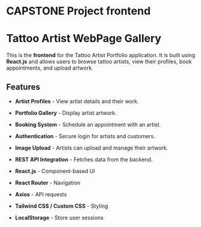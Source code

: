 # CAPSTONE Project frontend
#  Tattoo Artist WebPage Gallery 

This is the **frontend** for the Tattoo Artist Portfolio application. It is built using **React.js** and allows users to browse tattoo artists, view their profiles, book appointments, and upload artwork.

##  Features
-  **Artist Profiles** - View artist details and their work.
-  **Portfolio Gallery** - Display artist artwork.
-  **Booking System** - Schedule an appointment with an artist.
-  **Authentication** - Secure login for artists and customers.
-  **Image Upload** - Artists can upload and manage their artwork.
-  **REST API Integration** - Fetches data from the backend.

- **React.js** - Component-based UI
- **React Router** - Navigation
- **Axios** - API requests
- **Tailwind CSS / Custom CSS** - Styling
- **LocalStorage** - Store user sessions


